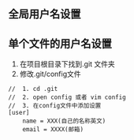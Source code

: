 ## 全局用户名设置

## 单个文件的用户名设置
1. 在项目根目录下找到.git 文件夹
2. 修改.git/config文件
```
//  1. cd .git
//  2. open config 或者 vim config
//  3. 在config文件中添加设置
[user]
    name = XXX(自己的名称英文)
    email = XXXX(邮箱)
```
